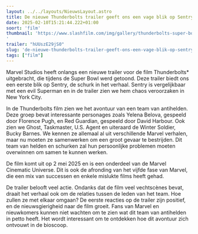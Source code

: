 ```yaml
---
layout: ../../layouts/NieuwsLayout.astro
title: De nieuwe Thunderbolts trailer geeft ons een vage blik op Sentry
date: 2025-02-10T15:21:44.222+01:00
soort: 'film'
thumbnail: 'https://www.slashfilm.com/img/gallery/thunderbolts-super-bowl-trailer-pre-write/l-intro-1739145574.jpg
'
trailer: "hUUszE29jS0"
slug: 'de-nieuwe-thunderbolts-trailer-geeft-ons-een-vage-blik-op-sentry'
tags: ["film"]
---
```


Marvel Studios heeft onlangs een nieuwe trailer voor de film Thunderbolts*
uitgebracht, die tijdens de Super Bowl werd getoond. Deze trailer biedt ons een
eerste blik op Sentry, de schurk in het verhaal. Sentry is vergelijkbaar met een
evil Superman en in de trailer zien we hem chaos veroorzaken in New York City.

In de Thunderbolts film zien we het avontuur van een team van antihelden. Deze
groep bevat interessante personages zoals Yelena Belova, gespeeld door Florence
Pugh, en Red Guardian, gespeeld door David Harbour. Ook zien we Ghost,
Taskmaster, U.S. Agent en uiteraard de Winter Soldier, Bucky Barnes. We kennen
ze allemaal al uit verschillende Marvel verhalen, maar nu moeten ze samenwerken
om een groot gevaar te bestrijden. Dit team van helden en schurken zal hun
persoonlijke problemen moeten overwinnen om samen te kunnen werken.

De film komt uit op 2 mei 2025 en is een onderdeel van de Marvel Cinematic
Universe. Dit is ook de afronding van het vijfde fase van Marvel, die een mix
van successen en enkele mislukte films heeft gehad.

De trailer belooft veel actie. Ondanks dat de film veel vechtscènes bevat,
draait het verhaal ook om de relaties tussen de leden van het team. Hoe zullen
ze met elkaar omgaan? De eerste reacties op de trailer zijn positief, en de
nieuwsgierigheid naar de film groeit. Fans van Marvel en nieuwkomers kunnen niet
wachten om te zien wat dit team van antihelden in petto heeft. Het wordt
interessant om te ontdekken hoe dit avontuur zich ontvouwt in de bioscoop.